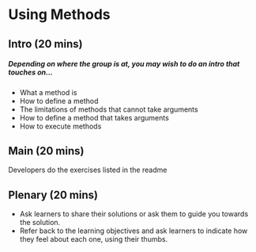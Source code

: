 # Using Methods

## Intro (20 mins)
##### Depending on where the group is at, you may wish to do an intro that touches on...
- What a method is
- How to define a method
- The limitations of methods that cannot take arguments
- How to define a method that takes arguments
- How to execute methods

## Main (20 mins)

Developers do the exercises listed in the readme

## Plenary (20 mins)

- Ask learners to share their solutions or ask them to guide you towards the solution.
- Refer back to the learning objectives and ask learners to indicate how they feel about each one, using their thumbs.
